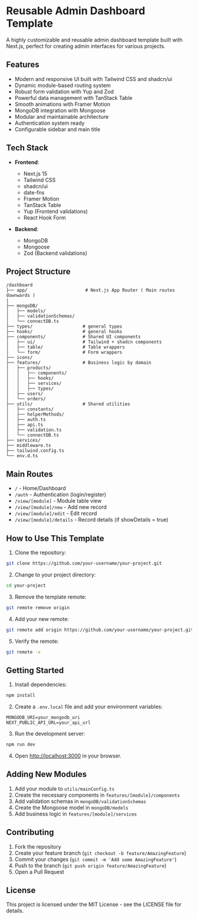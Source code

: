 # Reusable Admin Dashboard Template

A highly customizable and reusable admin dashboard template built with Next.js, perfect for creating admin interfaces for various projects.

## Features

- Modern and responsive UI built with Tailwind CSS and shadcn/ui
- Dynamic module-based routing system
- Robust form validation with Yup and Zod
- Powerful data management with TanStack Table
- Smooth animations with Framer Motion
- MongoDB integration with Mongoose
- Modular and maintainable architecture
- Authentication system ready
- Configurable sidebar and main title

## Tech Stack

- **Frontend**:

  - Next.js 15
  - Tailwind CSS
  - shadcn/ui
  - date-fns
  - Framer Motion
  - TanStack Table
  - Yup (Frontend validations)
  - React Hook Form

- **Backend**:
  - MongoDB
  - Mongoose
  - Zod (Backend validations)

## Project Structure

```
/dashboard
├── app/                      # Next.js App Router ( Main routes downwards )
|
├── mongoDB/
│   ├── models/
│   ├── validationSchemas/
│   └── connectDB.ts
├── types/                   # general types
├── hooks/                   # general hooks
├── components/              # Shared UI components
│   ├── ui/                  # Tailwind + shadcn components
│   ├── table/               # Table wrappers
│   └── form/                # Form wrappers
├── icons/
├── features/                # Business logic by domain
│   ├── products/
│   │   ├── components/
│   │   ├── hooks/
│   │   ├── services/
│   │   ├── types/
│   ├── users/
│   └── orders/
├── utils/                   # Shared utilities
│   ├── constants/
│   ├── helperMethods/
│   ├── auth.ts
│   ├── api.ts
│   ├── validation.ts
│   └── connectDB.ts
├── services/
├── middleware.ts
├── tailwind.config.ts
└── env.d.ts
```

## Main Routes

- `/` - Home/Dashboard
- `/auth` - Authentication (login/register)
- `/view/[module]` - Module table view
- `/view/[module]/new` - Add new record
- `/view/[module]/edit` - Edit record
- `/view/[module]/details` - Record details (if showDetails = true)

## How to Use This Template

1. Clone the repository:

```bash
git clone https://github.com/your-username/your-project.git
```

2. Change to your project directory:

```bash
cd your-project
```

3. Remove the template remote:

```bash
git remote remove origin
```

4. Add your new remote:

```bash
git remote add origin https://github.com/your-username/your-project.git
```

5. Verify the remote:

```bash
git remote -v
```

## Getting Started

1. Install dependencies:

```bash
npm install
```

2. Create a `.env.local` file and add your environment variables:

```
MONGODB_URI=your_mongodb_uri
NEXT_PUBLIC_API_URL=your_api_url
```

3. Run the development server:

```bash
npm run dev
```

4. Open [http://localhost:3000](http://localhost:3000) in your browser.

## Adding New Modules

1. Add your module to `utils/mainConfig.ts`
2. Create the necessary components in `features/[module]/components`
3. Add validation schemas in `mongoDB/validationSchemas`
4. Create the Mongoose model in `mongoDB/models`
5. Add business logic in `features/[module]/services`

## Contributing

1. Fork the repository
2. Create your feature branch (`git checkout -b feature/AmazingFeature`)
3. Commit your changes (`git commit -m 'Add some AmazingFeature'`)
4. Push to the branch (`git push origin feature/AmazingFeature`)
5. Open a Pull Request

## License

This project is licensed under the MIT License - see the LICENSE file for details.
